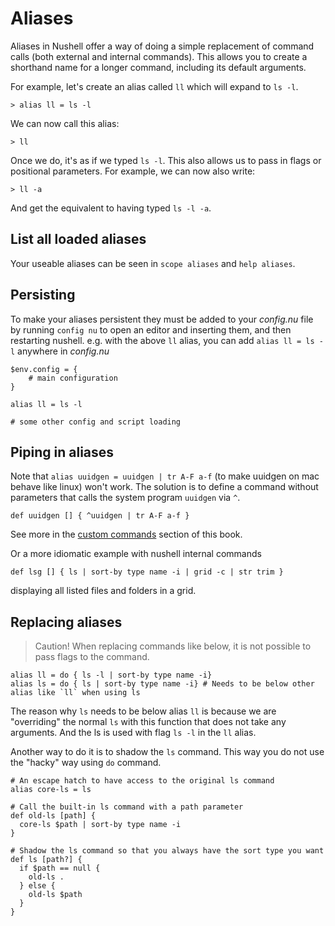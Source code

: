 # Aliases

Aliases in Nushell offer a way of doing a simple replacement of command calls (both external and internal commands). This allows you to create a shorthand name for a longer command, including its default arguments.

For example, let's create an alias called `ll` which will expand to `ls -l`.

```nu
> alias ll = ls -l
```

We can now call this alias:

```nu
> ll
```

Once we do, it's as if we typed `ls -l`. This also allows us to pass in flags or positional parameters. For example, we can now also write:

```nu
> ll -a
```

And get the equivalent to having typed `ls -l -a`.

## List all loaded aliases

Your useable aliases can be seen in `scope aliases` and `help aliases`.

## Persisting

To make your aliases persistent they must be added to your _config.nu_ file by running `config nu` to open an editor and inserting them, and then restarting nushell.
e.g. with the above `ll` alias, you can add `alias ll = ls -l` anywhere in _config.nu_

```nu
$env.config = {
    # main configuration
}

alias ll = ls -l

# some other config and script loading
```

## Piping in aliases

Note that `alias uuidgen = uuidgen | tr A-F a-f` (to make uuidgen on mac behave like linux) won't work.
The solution is to define a command without parameters that calls the system program `uuidgen` via `^`.

```nu
def uuidgen [] { ^uuidgen | tr A-F a-f }
```

See more in the [custom commands](custom_commands.md) section of this book.

Or a more idiomatic example with nushell internal commands

```nu
def lsg [] { ls | sort-by type name -i | grid -c | str trim }
```

displaying all listed files and folders in a grid.

## Replacing aliases
> Caution! When replacing commands like below, it is not possible to pass flags to the command.

```nu
alias ll = do { ls -l | sort-by type name -i}
alias ls = do { ls | sort-by type name -i} # Needs to be below other alias like `ll` when using ls
```
The reason why `ls` needs to be below alias `ll` is because we are "overriding" the normal `ls` with this function that does not take any arguments.
And the ls is used with flag `ls -l` in the `ll` alias.

Another way to do it is to shadow the `ls` command. This way you do not use the "hacky" way using `do` command.

```nu
# An escape hatch to have access to the original ls command
alias core-ls = ls

# Call the built-in ls command with a path parameter
def old-ls [path] {
  core-ls $path | sort-by type name -i
}

# Shadow the ls command so that you always have the sort type you want
def ls [path?] {
  if $path == null {
    old-ls .
  } else {
    old-ls $path
  }
}
```

